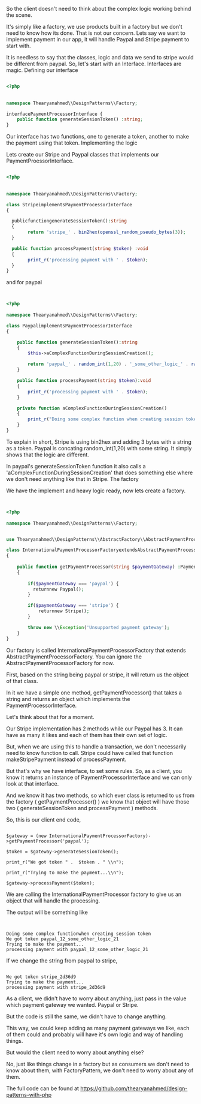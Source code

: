 So the client doesn't need to think about the complex logic working behind the scene.

It's simply like a factory, we use products built in a factory but we don't need to know how its done. That is not our concern. Lets say we want to implement payment in our app, it will handle Paypal and Stripe payment to start with.

It is needless to say that the classes, logic and data we send to stripe would be different from paypal. So, let's start with an Interface. Interfaces are magic.
Defining our interface

```php

<?php
  
  
namespace Thearyanahmed\\DesignPatterns\\Factory;

interfacePaymentProcessorInterface {
	public function generateSessionToken() :string;
}
```

Our interface has two functions, one to generate a token, another to make the payment using that token.
Implementing the logic

Lets create our Stripe and Paypal classes that implements our PaymentProessorInterface.

```php

<?php
  
  
namespace Thearyanahmed\\DesignPatterns\\Factory;

class StripeimplementsPaymentProcessorInterface
{

  publicfunctiongenerateSessionToken():string
  {
		return 'stripe_' . bin2hex(openssl_random_pseudo_bytes(3));
  }

  public function processPayment(string $token) :void
  {
   		print_r('processing payment with ' . $token);
  }
}

```

and for paypal

```php


<?php
  
namespace Thearyanahmed\\DesignPatterns\\Factory;

class PaypalimplementsPaymentProcessorInterface
{

  	public function generateSessionToken():string
    {
        $this->aComplexFunctionDuringSessionCreation();

		return 'paypal_' . random_int(1,20) . '_some_other_logic_' . random_int(21,40);
    }

	public function processPayment(string $token):void
    {
        print_r('processing payment with ' . $token);
    }

    private function aComplexFunctionDuringSessionCreation()
    {
        print_r("Doing some complex function when creating session token\\n");
    }
}
```

To explain in short, Stripe is using bin2hex and adding 3 bytes with a string as a token. Paypal is concating random_int(1,20) with some string. It simply shows that the logic are different.

In paypal's generateSessionToken function it also calls a 'aComplexFunctionDuringSessionCreation' that does something else where we don't need anything like that in Stripe.
The factory

We have the implement and heavy logic ready, now lets create a factory.

```php


<?php
  
namespace Thearyanahmed\\DesignPatterns\\Factory;


use Thearyanahmed\\DesignPatterns\\AbstractFactory\\AbstractPaymentProcessorFactory;

class InternationalPaymentProcessorFactoryextendsAbstractPaymentProcessorFactory
{
  
	public function getPaymentProcessor(string $paymentGateway) :PaymentProcessorInterface
    {
	  
		if($paymentGateway === 'paypal') {
		  returnnew Paypal();
        }

		if($paymentGateway === 'stripe') {
			returnnew Stripe();
        }

		throw new \\Exception('Unsupported payment gateway');
    }
}
```

Our factory is called InternationalPaymentProcessorFactory that extends AbstractPaymentProcessorFactory. You can ignore the AbstractPaymentProcessorFactory for now.

First, based on the string being paypal or stripe, it will return us the object of that class.

In it we have a simple one method, getPaymentProcessor() that takes a string and returns an object which implements the PaymentProcessorInterface.

Let's think about that for a moment.

Our Stripe implementation has 2 methods while our Paypal has 3. It can have as many it likes and each of them has their own set of logic.

But, when we are using this to handle a transaction, we don't necessarily need to know function to call. Stripe could have called that function makeStripePayment instead of processPayment.

But that's why we have interface, to set some rules. So, as a client, you know it returns an instance of PaymentProcessorInterface and we can only look at that interface.

And we know it has two methods, so which ever class is returned to us from the factory ( getPaymentProcessor() ) we know that object will have those two ( generateSessionToken and processPayment ) methods.

So, this is our client end code,

```

$gateway = (new InternationalPaymentProcessorFactory)->getPaymentProcessor('paypal');

$token = $gateway->generateSessionToken();

print_r("We got token " .  $token . " \\n");

print_r("Trying to make the payment...\\n");

$gateway->processPayment($token);
```

We are calling the InternationalPaymentProcessor factory to give us an object that will handle the processing.

The output will be something like
```


Doing some complex functionwhen creating session token
We got token paypal_12_some_other_logic_21
Trying to make the payment...
processing payment with paypal_12_some_other_logic_21
```

If we change the string from paypal to stripe,
```

We got token stripe_2d36d9
Trying to make the payment...
processing payment with stripe_2d36d9
```

As a client, we didn't have to worry about anything, just pass in the value which payment gateway we wanted. Paypal or Stripe.

But the code is still the same, we didn't have to change anything.

This way, we could keep adding as many payment gateways we like, each of them could and probably will have it's own logic and way of handling things.

But would the client need to worry about anything else?

No, just like things change in a factory but as consumers we don't need to know about them, with FactoryPattern, we don't need to worry about any of them.

The full code can be found at https://github.com/thearyanahmed/design-patterns-with-php